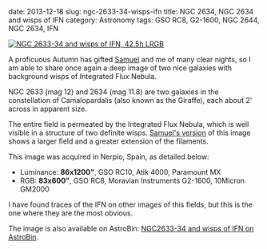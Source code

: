 date: 2013-12-18
slug: ngc-2633-34-wisps-ifn
title: NGC 2634, NGC 2634 and wisps of IFN
category: Astronomy
tags: GSO RC8, G2-1600, NGC 2644, NGC 2634, IFN

[![][ngc2633.34]][ngc2633.34]

A proficuous Autumn has gifted [Samuel](http://astrob.in/users/samueldl/) and
me of many clear nights, so I am able to share once again a deep image of two
nice galaxies with background wisps of Integrated Flux Nebula.

NGC 2633 (mag 12) and 2634 (mag 11.8)  are two galaxies in the constellation of
Camalopardalis (also known as the Giraffe), each about 2' across in apparent
size.

The entire field is permeated by the Integrated Flux Nebula, which is well
visible in a structure of two definite wisps. [Samuel's
version](http://www.astrobin.com/68136/) of this image shows a larger field and
a greater extension of the filaments.

This image was acquired in Nerpio, Spain, as detailed below:

* Luminance: **86x1200"**, GSO RC10, Atik 4000, Paramount MX
* RGB: **83x600"**, GSO RC8, Moravian Instruments G2-1600, 10Micron GM2000

I have found traces of the IFN on other images of this fields, but this is the
one where they are the most obvious.

The image is also available on AstroBin: [NGC2633-34 and wisps of IFN on
AstroBin](http://www.astrobin.com/68692/).

[ngc2633.34]: |filename|/images/2013_ngc2633_34_ifn.jpg "NGC 2633-34 and wisps of IFN, 42.5h LRGB"
